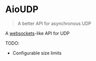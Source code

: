 # AioUDP

> A better API for asynchronous UDP

A [websockets](https://websockets.readthedocs.io/en/stable/index.html)-like API for UDP

TODO:
 - Configurable size limits
